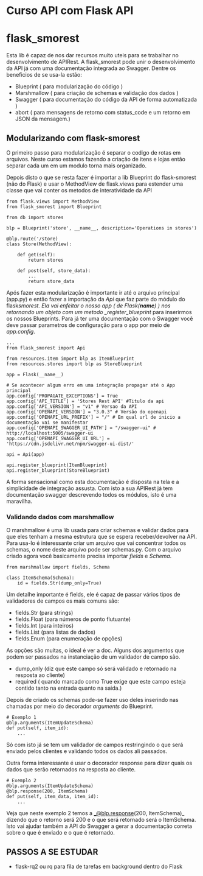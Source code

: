 # Curso API com Flask API

# flask_smorest

Esta lib é capaz de nos dar recursos muito uteis para se trabalhar no
desenvolvimento de APIRest. A flask_smorest pode unir o desenvolvimento da API
já com uma documentação integrada ao Swagger. Dentre os beneficios de se usa-la estão:

- Blueprint ( para modularização do código )
- Marshmallow ( para criação de schemas e validação dos dados )
- Swagger ( para documentação do código da API de forma automatizada )
- abort ( para mensagens de retorno com status_code e um retorno em JSON da mensagem.)

## Modularizando com flask-smorest

O primeiro passo para modularização é separar o codigo de rotas em arquivos. Neste curso
estamos fazendo a criação de itens e lojas então separar cada um em um modulo torna mais organizado.

Depois disto o que se resta fazer é importar a lib Blueprint do flask-smorest (não do Flask) e usar o
MethodView de flask.views para estender uma classe que vai conter os metodos de interatividade da API

```
from flask.views import MethodView
from flask_smorest import Blueprint

from db import stores

blp = Blueprint('store', __name__, description='Operations in stores')

@blp.route('/store)
class Store(MethodView):

    def get(self):
        return stores

    def post(self, store_data):
        ...
        return store_data

```

Após fazer esta modularização é importante ir até o arquivo principal (app.py) e então fazer a importação da _Api_
que faz parte do módulo do flask*smorest. Ela vai enfeitar o nosso app ( de Flask(**name**) ) nos retornando um objeto
com um metodo \_register_blueprint* para inserirmos os nossos Blueprints. Para já ter uma documentação com o Swagger
você deve passar parametros de configuração para o app por meio de _app.config_.

```
...
from flask_smorest import Api

from resources.item import blp as ItemBlueprint
from resources.stores import blp as StoreBlueprint

app = Flask(__name__)

# Se acontecer algum erro em uma integração propagar até o App principal
app.config['PROPAGATE_EXCEPTIONS'] = True
app.config['API_TITLE'] = 'Stores Rest API' #Titulo da api
app.config['API_VERSION'] = "v1" # Versao da API
app.config['OPENAPI_VERSION'] = "3.0.3" # Versão do openapi
app.config['OPENAPI_URL_PREFIX'] = "/" # Em qual url de inicio a documentação vai se manifestar
app.config['OPENAPI_SWAGGER_UI_PATH'] = "/swagger-ui" # http://localhost:5005/swagger-ui
app.config['OPENAPI_SWAGGER_UI_URL'] = 'https://cdn.jsdelivr.net/npm/swagger-ui-dist/'

api = Api(app)

api.register_blueprint(ItemBlueprint)
api.register_blueprint(StoreBlueprint)

```

A forma sensacional como esta documentação é disposta na tela e a simplicidade de integração assusta. Com isto a
sua APIRest já tem documentação swagger descrevendo todos os módulos, isto é uma maravilha.

### Validando dados com marshmallow

O marshmallow é uma lib usada para criar schemas e validar dados para que eles tenham a mesma estrutura que se espera receber/devolver na API.
Para usa-lo é interessante criar um arquivo que vai concentrar todos os schemas, o nome deste arquivo pode ser schemas.py. Com o
arquivo criado agora você basicamente precisa importar _fields_ e _Schema_.

```
from marshmallow import fields, Schema

class ItemSchema(Schema):
    id = fields.Str(dump_only=True)
```

Um detalhe importante é fields, ele é capaz de passar vários tipos de validadores de campos os mais comuns são:

- fields.Str (para strings)
- fields.Float (para números de ponto flutuante)
- fields.Int (para inteiros)
- fields.List (para listas de dados)
- fields.Enum (para enumeração de opções)

As opções são muitas, o ideal é ver a doc. Alguns dos argumentos que podem ser passados na instanciação de um
validador de campo são.

- dump_only (diz que este campo só será validado e retornado na resposta ao cliente)
- required ( quando marcado como True exige que este campo esteja contido tanto na entrada quanto na saida.)

Depois de criado os schemas pode-se fazer uso deles inserindo nas chamadas por meio do decorador _arguments_ do Blueprint.

```
# Exemplo 1
@blp.arguments(ItemUpdateSchema)
def put(self, item_id):
    ...

```

Só com isto já se tem um validador de campos restringindo o que será enviado pelos clientes e validando todos os dados ali passados.

Outra forma interessante é usar o decorador response para dizer quais os dados que serão retornados na resposta ao cliente.

```
# Exemplo 2
@blp.arguments(ItemUpdateSchema)
@blp.response(200, ItemSchema)
def put(self, item_data, item_id):
    ...
```

Veja que neste exemplo 2 temos a _@blp.response(200, ItemSchema)\_ dizendo que o retorno será 200 e o que será retornado será o ItemSchema.
Isto vai ajudar também a API do Swagger a gerar a documentação correta sobre o que é enviado e o que é retornado.

## PASSOS A SE ESTUDAR

- flask-rq2 ou rq para fila de tarefas em background dentro do Flask
